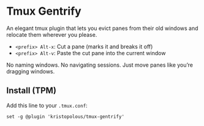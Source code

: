 # Tmux Gentrify

An elegant tmux plugin that lets you evict panes from their old windows and relocate them wherever you please.

- `<prefix> Alt-x`: Cut a pane (marks it and breaks it off)
- `<prefix> Alt-v`: Paste the cut pane into the current window

No naming windows. No navigating sessions. Just move panes like you’re dragging windows.

## Install (TPM)

Add this line to your `.tmux.conf`:

```tmux
set -g @plugin 'kristopolous/tmux-gentrify'


